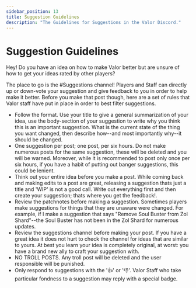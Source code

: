 ```yaml
---
sidebar_position: 13
title: Suggestion Guidelines
description: "The Guidelines for Suggestions in the Valor Discord."
---
```


# Suggestion Guidelines

Hey! Do you have an idea on how to make Valor better but are unsure of how to get your ideas rated by other players? 

The place to go is the #Suggestions channel! Players and Staff can directly up or down-vote your suggestion and give feedback to you in order to help make it better. Before you make that post though, here are a set of rules that Valor staff have put in place in order to best filter suggestions.

<ul>

<li>Follow the format. Use your title to give a general summarization of your idea, use the body-section of your suggestion to write why you think this is an important suggestion. What is the current state of the thing you want changed, then describe how--and most importantly why--it should be changed.</li>

<li>One suggestion per post; one post, per six hours. Do not make numerous posts for the same suggestion, these will be deleted and you will be warned. Moreover, while it is recommended to post only once per six hours, if you have a habit of putting out banger suggestions, this could be lenient.</li>

<li>Think out your entire idea before you make a post. While coming back and making edits to a post are great, releasing a suggestion thats just a title and 'WIP' is not a good call. Write out everything first and then create your suggestion; thats where you get the feedback!.</li>

<li>Review the patchnotes before making a suggestion. Sometimes players make suggestions for things that they are unaware were changed. For example, if I make a suggestion that says "Remove Soul Buster from Zol Shard"--the Soul Buster has not been in the Zol Shard for numerous updates.</li>

<li>Review the suggestions channel before making your post. If you have a great idea it does not hurt to check the channel for ideas that are similar to yours. At best you learn your idea is completely original, at worst: you have a brand new ally to craft your suggestion with.</li>

<li>NO TROLL POSTS. Any troll post will be deleted and the user responsible will be punished.</li>

<li>Only respond to suggestions with the '👍' or '👎'. Valor Staff who take particular fondness to a suggestion may reply with a special badge.</li>

</ul>
